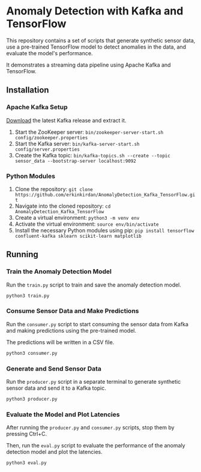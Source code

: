 # Anomaly Detection with Kafka and TensorFlow

This repository contains a set of scripts that generate synthetic sensor data, use a pre-trained TensorFlow model to detect anomalies in the data, and evaluate the model's performance.

It demonstrates a streaming data pipeline using Apache Kafka and TensorFlow.

## Installation

### Apache Kafka Setup

[Download](https://kafka.apache.org/quickstart) the latest Kafka release and extract it.
1. Start the ZooKeeper server: `bin/zookeeper-server-start.sh config/zookeeper.properties`
2. Start the Kafka server: `bin/kafka-server-start.sh config/server.properties`
3. Create the Kafka topic: `bin/kafka-topics.sh --create --topic sensor_data --bootstrap-server localhost:9092`

### Python Modules

1. Clone the repository: `git clone https://github.com/erkinkirdan/AnomalyDetection_Kafka_TensorFlow.git`
2. Navigate into the cloned repository: `cd AnomalyDetection_Kafka_TensorFlow`
3. Create a virtual environment: `python3 -m venv env`
4. Activate the virtual environment: `source env/bin/activate`
5. Install the necessary Python modules using pip: `pip install tensorflow confluent-kafka sklearn scikit-learn matplotlib`

## Running

### Train the Anomaly Detection Model

Run the `train.py` script to train and save the anomaly detection model.

```bash
python3 train.py
```

### Consume Sensor Data and Make Predictions

Run the `consumer.py` script to start consuming the sensor data from Kafka and making predictions using the pre-trained model.

The predictions will be written in a CSV file.

```bash
python3 consumer.py
```

### Generate and Send Sensor Data

Run the `producer.py` script in a separate terminal to generate synthetic sensor data and send it to a Kafka topic.

```bash
python3 producer.py
```

### Evaluate the Model and Plot Latencies

After running the `producer.py` and `consumer.py` scripts, stop them by pressing Ctrl+C.

Then, run the `eval.py` script to evaluate the performance of the anomaly detection model and plot the latencies.

```bash
python3 eval.py
```
